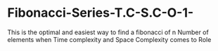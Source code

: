 # Fibonacci-Series-T.C-S.C-O-1-
This is the optimal and easiest way to find a fibonacci of n Number of elements when Time complexity and Space Complexity comes to Role
